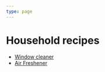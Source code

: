 ```yaml
---
type: page
---
```


# Household recipes

 - [Window cleaner](blog/posts/2022/11/01/window-cleaner.html)
 - [Air Freshener](blog/posts/2022/11/13/air-freshener)
